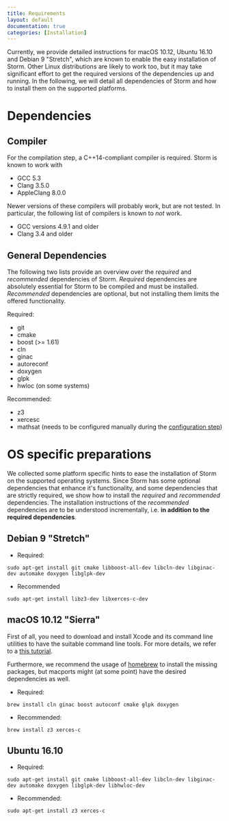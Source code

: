 ```yaml
---
title: Requirements
layout: default
documentation: true
categories: [Installation]
---
```


Currently, we provide detailed instructions for macOS 10.12, Ubuntu 16.10 and Debian 9 "Stretch", which are known to enable the easy installation of Storm. Other Linux distributions are likely to work too, but it may take significant effort to get the required versions of the dependencies up and running. In the following, we will detail all dependencies of Storm and how to install them on the supported platforms.

# Dependencies

## Compiler

For the compilation step, a C++14-compliant compiler is required. Storm is known to work with

- GCC 5.3 
- Clang 3.5.0
- AppleClang 8.0.0

Newer versions of these compilers will probably work, but are not tested. In particular, the following list of compilers is known to *not* work.

- GCC versions 4.9.1 and older
- Clang 3.4 and older

## General Dependencies

The following two lists provide an overview over the *required* and *recommended* dependencies of Storm. *Required* dependencies are absolutely essential for Storm to be compiled and must be installed. *Recommended* dependencies are optional, but not installing them limits the offered functionality.

Required:
- git
- cmake
- boost (>= 1.61)
- cln
- ginac
- autoreconf
- doxygen
- glpk
- hwloc (on some systems)

Recommended:
- z3
- xercesc
- mathsat (needs to be configured manually during the [configuration step](documentation/installation/configuration-guide.html))

# OS specific preparations

We collected some platform specific hints to ease the installation of Storm on the supported operating systems. Since Storm has some optional dependencies that enhance it's functionality, and some dependencies that are strictly required, we show how to install the *required* and *recommended* dependencies. The installation instructions of the *recommended* dependencies are to be understood incrementally, i.e. **in addition to the required dependencies**.

## Debian 9 "Stretch" 

- Required:
```
sudo apt-get install git cmake libboost-all-dev libcln-dev libginac-dev automake doxygen libglpk-dev
```

- Recommended
```
sudo apt-get install libz3-dev libxerces-c-dev
```

## macOS 10.12 "Sierra"

First of all, you need to download and install Xcode and its command line utilities to have the suitable command line tools. For more details, we refer to a [this tutorial](https://www.moncefbelyamani.com/how-to-install-xcode-homebrew-git-rvm-ruby-on-mac/).

Furthermore, we recommend the usage of [homebrew](http://brew.sh) to install the missing packages, but macports might (at some point) have the desired dependencies as well.

- Required:
```
brew install cln ginac boost autoconf cmake glpk doxygen
```

- Recommended:
```
brew install z3 xerces-c
```

## Ubuntu 16.10

- Required:
```
sudo apt-get install git cmake libboost-all-dev libcln-dev libginac-dev automake doxygen libglpk-dev libhwloc-dev
```

- Recommended:
```
sudo apt-get install z3 xerces-c
```

